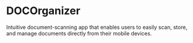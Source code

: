 # DOCOrganizer

Intuitive document-scanning app that enables users to easily scan, store, and manage documents directly from their mobile devices.
